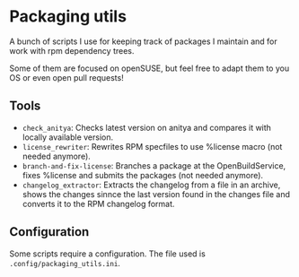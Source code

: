 Packaging utils
===============

A bunch of scripts I use for keeping track of packages I maintain and for work with rpm dependency trees.

Some of them are focused on openSUSE, but feel free to adapt them to you OS or even open pull requests!

Tools
-----

* `check_anitya`: Checks latest version on anitya and compares it with locally available version.
* `license_rewriter`: Rewrites RPM specfiles to use %license macro (not needed anymore).
* `branch-and-fix-license`: Branches a package at the OpenBuildService, fixes %license and submits the packages (not needed anymore).
* `changelog_extractor`: Extracts the changelog from a file in an archive, shows the changes sinnce the last version found in the changes file and converts it to the RPM changelog format.

Configuration
-------------

Some scripts require a configuration. The file used is `.config/packaging_utils.ini`.
